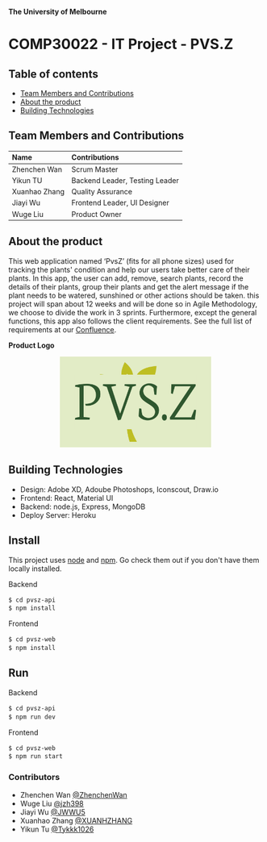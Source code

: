 **The University of Melbourne**

# COMP30022 - IT Project - PVS.Z

## Table of contents

- [Team Members and Contributions](#team-members-and-Contributions)
- [About the product](#About-the-product)
- [Building Technologies](#Building-Technologies)

## Team Members and Contributions

| Name         | Contributions                    |
| :----------- | :------------------------------- |
| Zhenchen Wan | Scrum Master                     |
| Yikun TU     | Backend Leader, Testing Leader   |
| Xuanhao Zhang| Quality Assurance                |
| Jiayi Wu     | Frontend Leader, UI Designer     |
| Wuge Liu     | Product Owner                    |

## About the product
This web application named ‘PvsZ’ (fits for all phone sizes) used for tracking the plants' condition and help our users take better care of their plants. In this app, the user can add, remove, search plants, record the details of their plants, group their plants and get the alert message if the plant needs to be watered, sunshined or other actions should be taken. this project will span about 12 weeks and will be done so in Agile Methodology, we choose to divide the work in 3 sprints. Furthermore, except the general functions, this app also follows the client requirements. 
See the full list of requirements at our [Confluence](https://jwwu5.atlassian.net/wiki/spaces/IP/overview?homepageId=196693). 

**Product Logo** 
<p align="center">
  <img src="./pvsz-web/src/assets/images/logo.jpg" width=300 height=180>
</p>

## Building Technologies
- Design: Adobe XD, Adoube Photoshops, Iconscout, Draw.io
- Frontend: React, Material UI
- Backend: node.js, Express, MongoDB
- Deploy Server: Heroku

## Install

This project uses [node](http://nodejs.org) and [npm](https://npmjs.com). Go check them out if you don't have them locally installed.

Backend

```sh
$ cd pvsz-api
$ npm install

```

Frontend

```sh
$ cd pvsz-web
$ npm install
```

## Run

Backend

```sh
$ cd pvsz-api
$ npm run dev
```

Frontend

```sh
$ cd pvsz-web
$ npm run start
```

### Contributors
- Zhenchen Wan [@ZhenchenWan](https://github.com/ZhenchenWan)
- Wuge Liu [@jzh398](https://github.com/jzh398)
- Jiayi Wu [@JWWU5](https://github.com/JWWU5)
- Xuanhao Zhang [@XUANHZHANG](https://github.com/XUANHZHANG)
- Yikun Tu [@Tykkk1026](https://github.com/Tykkk1026)
